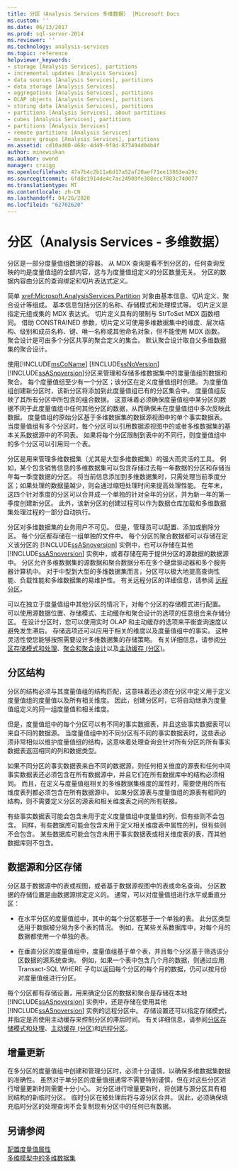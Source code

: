 ```yaml
---
title: 分区（Analysis Services 多维数据） |Microsoft Docs
ms.custom: ''
ms.date: 06/13/2017
ms.prod: sql-server-2014
ms.reviewer: ''
ms.technology: analysis-services
ms.topic: reference
helpviewer_keywords:
- storage [Analysis Services], partitions
- incremental updates [Analysis Services]
- data sources [Analysis Services], partitions
- data storage [Analysis Services]
- aggregations [Analysis Services], partitions
- OLAP objects [Analysis Services], partitions
- storing data [Analysis Services], partitions
- partitions [Analysis Services], about partitions
- cubes [Analysis Services], partitions
- partitions [Analysis Services]
- remote partitions [Analysis Services]
- measure groups [Analysis Services], partitions
ms.assetid: cd10ad00-468c-4d49-9f8d-873494d04b4f
author: minewiskan
ms.author: owend
manager: craigg
ms.openlocfilehash: 47a7b4c2b11a6d17a52af20aef71ee13863ea29c
ms.sourcegitcommit: 6fd8c1914de4c7ac24900fe388ecc7883c740077
ms.translationtype: MT
ms.contentlocale: zh-CN
ms.lasthandoff: 04/26/2020
ms.locfileid: "62702620"
---
```

# <a name="partitions-analysis-services---multidimensional-data"></a>分区（Analysis Services - 多维数据）
  分区是一部分度量值组数据的容器。 从 MDX 查询是看不到分区的，任何查询反映的均是度量值组的全部内容，这与为度量值组定义的分区数量无关。 分区的数据内容由分区的查询绑定和切片表达式定义。  
  
 简单 <xref:Microsoft.AnalysisServices.Partition> 对象由基本信息、切片定义、聚合设计等组成。 基本信息包括分区的名称、存储模式和处理模式等。 切片定义是指定元组或集的 MDX 表达式。 切片定义具有的限制与 StrToSet MDX 函数相同。 借助 CONSTRAINED 参数，切片定义可使用多维数据集中的维度、层次结构、级别和成员名称、键、唯一名称或其他命名对象，但不能使用 MDX 函数。 聚合设计是可由多个分区共享的聚合定义的集合。 默认聚合设计取自父多维数据集的聚合设计。  
  
 使用[!INCLUDE[msCoName](../../includes/msconame-md.md)] [!INCLUDE[ssNoVersion](../../includes/ssnoversion-md.md)] [!INCLUDE[ssASnoversion](../../includes/ssasnoversion-md.md)]分区来管理和存储多维数据集中的度量值组的数据和聚合。 每个度量值组至少有一个分区；该分区在定义度量值组时创建。 为度量值组创建新分区时，该新分区将添加到此度量值组已有的分区集合中。 度量值组反映了其所有分区中所包含的组合数据。 这意味着必须确保度量值组中某分区的数据不同于此度量值组中任何其他分区的数据，从而确保未在度量值组中多次反映此数据。 度量值组的原始分区基于多维数据集的数据源视图中的单个事实数据表。 当度量值组有多个分区时，每个分区可以引用数据源视图中的或者多维数据集的基本关系数据源中的不同表。 如果将每个分区限制到表中的不同行，则度量值组中的多个分区可以引用同一个表。  
  
 分区是用来管理多维数据集（尤其是大型多维数据集）的强大而灵活的工具。 例如，某个包含销售信息的多维数据集可以包含存储过去每一年数据的分区和存储当年每一季度数据的分区。 将当前信息添加到多维数据集时，只需处理当前季度分区；如果处理的数据量越少，则会通过缩短处理时间来提高处理性能。 在年末，这四个针对季度的分区可以合并成一个单独的针对全年的分区，并为新一年的第一季度创建新分区。 此外，该新分区的创建过程可以作为数据仓库加载和多维数据集处理过程的一部分自动执行。  
  
 分区对多维数据集的业务用户不可见。 但是，管理员可以配置、添加或删除分区。 每个分区都存储在一组单独的文件中。 每个分区的聚合数据都可以存储在定义该分区的 [!INCLUDE[ssASnoversion](../../includes/ssasnoversion-md.md)] 实例中，也可以存储在其他 [!INCLUDE[ssASnoversion](../../includes/ssasnoversion-md.md)] 实例中，或者存储在用于提供分区的源数据的数据源中。 分区允许多维数据集的源数据和聚合数据分布在多个硬盘驱动器和多个服务器计算机中。 对于中型到大型的多维数据集而言，分区可以极大地提高查询性能、负载性能和多维数据集的易维护性。 有关远程分区的详细信息，请参阅 [远程分区](partitions-remote-partitions.md)。  
  
 可以在独立于度量值组中其他分区的情况下，对每个分区的存储模式进行配置。 可以使用源数据位置、存储模式、主动缓存和聚合设计的选项的任意组合来存储分区。 在设计分区时，您可以使用实时 OLAP 和主动缓存的选项来平衡查询速度以避免发生滞后。 存储选项还可以应用于相关的维度以及度量值组中的事实。 这种灵活性使您能够按照需要设计多维数据集的存储策略。 有关详细信息，请参阅[分区存储模式和处理](partitions-partition-storage-modes-and-processing.md)、[聚合和聚合设计](aggregations-and-aggregation-designs.md)以及[主动缓存 &#40;分区&#41;](partitions-proactive-caching.md)。  
  
## <a name="partition-structure"></a>分区结构  
 分区的结构必须与其度量值组的结构匹配，这意味着还必须在分区中定义用于定义度量值组的度量值以及所有相关维度。 因此，创建分区时，它将自动继承为度量值组定义的同一组度量值和相关维度。  
  
 但是，度量值组中的每个分区可以有不同的事实数据表，并且这些事实数据表可以来自不同的数据源。 当度量值组中的不同分区有不同的事实数据表时，这些表必须非常相似以维护度量值组的结构，这意味着处理查询会针对所有分区的所有事实数据表返回相同的列和数据类型。  
  
 如果不同分区的事实数据表来自不同的数据源，则任何相关维度的源表和任何中间事实数据表还必须包含在所有数据源中，并且它们在所有数据库中的结构必须相同。 而且，在定义与度量值组相关的多维数据集维度的属性时，需要使用的所有维度表列都必须包含在所有数据源中。 如果分区源表与度量值组的源表有相同的结构，则不需要定义分区的源表和相关维度表之间的所有联接。  
  
 有些事实数据表可能会包含未用于定义度量值组中度量值的列，但有些则不会包含。 同样，有些数据库可能会包含未用于定义相关维度表中属性的列，但有些则不会包含。 某些数据库可能会包含未用于事实数据表或相关维度表的表，而其他数据库则不包含。  
  
## <a name="data-sources-and-partition-storage"></a>数据源和分区存储  
 分区基于数据源中的表或视图，或者基于数据源视图中的表或命名查询。 分区数据的存储位置是由数据源绑定定义的。 通常，可以对度量值组进行水平或垂直分区：  
  
-   在水平分区的度量值组中，其中的每个分区都基于一个单独的表。 此分区类型适用于数据被分隔为多个表的情况。 例如，在某些关系数据库中，对每个月的数据都使用一个单独的表。  
  
-   在垂直分区的度量值组中，度量值组基于单个表，并且每个分区基于筛选该分区数据的源系统查询。 例如，如果一个表中包含几个月的数据，则通过应用 Transact-SQL WHERE 子句以返回每个分区的每个月的数据，仍可以按月份对度量值组进行分区。  
  
 每个分区都有存储设置，用来确定分区的数据和聚合是存储在本地 [!INCLUDE[ssASnoversion](../../includes/ssasnoversion-md.md)] 实例中，还是存储在使用其他 [!INCLUDE[ssASnoversion](../../includes/ssasnoversion-md.md)] 实例的远程分区中。 存储设置还可以指定存储模式，并指定是否使用主动缓存来控制分区的滞后时间。 有关详细信息，请参阅[分区存储模式和处理](partitions-partition-storage-modes-and-processing.md)、[主动缓存 &#40;分区&#41;](partitions-proactive-caching.md)和[远程分区](partitions-remote-partitions.md)。  
  
## <a name="incremental-updates"></a>增量更新  
 在多分区的度量值组中创建和管理分区时，必须十分谨慎，以确保多维数据集数据的准确性。 虽然对于单分区的度量值组通常不需要特别谨慎，但在对这些分区进行增量更新时则需要十分小心。 对分区进行增量更新时，将创建与源分区具有相同结构的新临时分区。 临时分区在被处理后将与源分区合并。 因此，必须确保填充临时分区的处理查询不会复制现有分区中的任何已有数据。  
  
## <a name="see-also"></a>另请参阅  
 [配置度量值属性](../multidimensional-models/configure-measure-properties.md)   
 [多维模型中的多维数据集](../multidimensional-models/cubes-in-multidimensional-models.md)  
  
  
